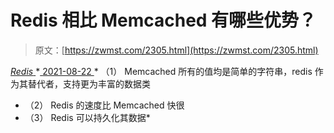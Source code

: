 <!--yml
category: 未分类
date: 0001-01-01 00:00:00
-->

# Redis 相比 Memcached 有哪些优势？

> 原文：[https://zwmst.com/2305.html](https://zwmst.com/2305.html)

   [ *Redis* ](https://zwmst.com/redis)*[ <time datetime="2021-08-22T11:44:13+08:00"> 2021-08-22 </time> ](https://zwmst.com/2305.html)  *   （1） Memcached 所有的值均是简单的字符串，redis 作为其替代者，支持更为丰富的数据类
*   （2） Redis 的速度比 Memcached 快很
*   （3） Redis 可以持久化其数据*